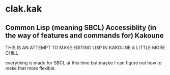 # clak.kak
## Common Lisp (meaning SBCL) Accessiblity (in the way of features and commands for) Kakoune

THIS IS AN ATTEMPT TO MAKE EDITING LISP IN KAKOUNE A LITTLE MORE CHILL

everything is made for SBCL at this time but maybe I can figure out how to make that more flexible.

